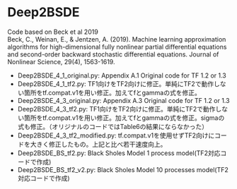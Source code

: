 # Deep2BSDE  
Code based on Beck et al 2019  
Beck, C., Weinan, E., & Jentzen, A. (2019). Machine learning approximation algorithms for high-dimensional fully nonlinear partial differential equations and second-order backward stochastic differential equations. Journal of Nonlinear Science, 29(4), 1563-1619.

- Deep2BSDE_4_1_original.py: Appendix A.1 Original code for TF 1.2 or 1.3
- Deep2BSDE_4_1_tf2.py: TF1向けをTF2向けに修正。単純にTF2で動作しない箇所をtf.compat.v1を用い修正。加えてfとgammaの式を修正。
- Deep2BSDE_4_3_original.py: Appendix A.3 Original code for TF 1.2 or 1.3
- Deep2BSDE_4_3_tf2.py: TF1向けをTF2向けに修正。単純にTF2で動作しない箇所をtf.compat.v1を用い修正。加えてfとgammaの式を修正。sigmaの式も修正。（オリジナルのコードではTable6の結果にならなかった）
- Deep2BSDE_4_3_tf2_modified.py: tf.compat.v1を使用せずTF2向けにコードを大きく修正したもの。上記と比べ若干速度向上。
- Deep2BSDE_BS_tf2.py: Black Sholes Model 1 process model(TF2対応コードで作成)
- Deep2BSDE_BS_tf2_v2.py: Black Sholes Model 10 processes model(TF2対応コードで作成)
